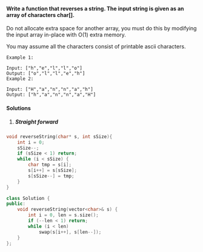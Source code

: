 #### Write a function that reverses a string. The input string is given as an array of characters char[].

Do not allocate extra space for another array, you must do this by modifying the input array in-place with O(1) extra memory.

You may assume all the characters consist of printable ascii characters.

 

```
Example 1:

Input: ["h","e","l","l","o"]
Output: ["o","l","l","e","h"]
Example 2:

Input: ["H","a","n","n","a","h"]
Output: ["h","a","n","n","a","H"]
```

#### Solutions

1. #####  Straight forward

```cpp
void reverseString(char* s, int sSize){
    int i = 0;
    sSize--;
    if (sSize < 1) return;
    while (i < sSize) {
        char tmp = s[i];
        s[i++] = s[sSize];
        s[sSize--] = tmp;
    }
}
```

```cpp
class Solution {
public:
    void reverseString(vector<char>& s) {
        int i = 0, len = s.size();
        if (--len < 1) return;
        while (i < len)
            swap(s[i++], s[len--]);
    }
};
```